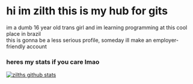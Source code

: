<h1>hi im zilth this is my hub for gits</h1>
<p>im a dumb 16 year old trans girl and im learning programming at this cool place in brazil<br>this is gonna be a less serious profile, someday ill make an employer-friendly account</p>

<h3>heres my stats if you care lmao</h3>

[![zilths github stats](https://github-readme-stats.vercel.app/api?username=treatsforzilth)](https://github.com/anuraghazra/github-readme-stats)
